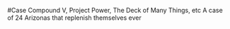 #Case Compound V, Project Power, The Deck of Many Things, etc
A case of 24 Arizonas that replenish themselves ever